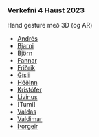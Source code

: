 ### Verkefni 4 Haust 2023
Hand gesture með 3D (og AR)

- [Andrés]()
- [Bjarni](https://bjarni123.github.io/Vidmotsforritun_verkefni4/)
- [Björn]()
- [Fannar]()
- [Friðrik]()
- [Gísli]()
- [Héðinn]()
- [Kristófer]()
- [Livinus]()
- [Tumi]
- [Valdas]()
- [Valdimar]()
- [Þorgeir]()
